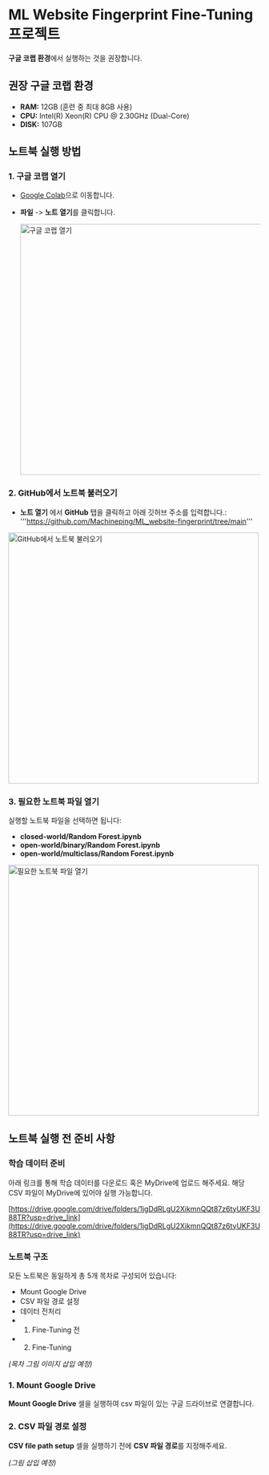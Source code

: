 # ML Website Fingerprint Fine-Tuning 프로젝트

**구글 코랩 환경**에서 실행하는 것을 권장합니다.

## 권장 구글 코랩 환경

- **RAM:** 12GB (훈련 중 최대 8GB 사용)
- **CPU:** Intel(R) Xeon(R) CPU @ 2.30GHz (Dual-Core)
- **DISK:** 107GB

## 노트북 실행 방법

### 1. 구글 코랩 열기
- [Google Colab](https://colab.research.google.com/)으로 이동합니다.
- **파일** -> **노트 열기**를 클릭합니다.

   <img src="ML_website-fingerprint/readme/img/Group 3.jpg" alt="구글 코랩 열기" width="500" />

### 2. GitHub에서 노트북 불러오기
- **노트 열기** 에서 **GitHub** 탭을 클릭하고 아래 깃허브 주소를 입력합니다.:
'''https://github.com/Machineping/ML_website-fingerprint/tree/main'''
 
 <img src="ML_website-fingerprint/readme/img/Group 6.jpg" alt="GitHub에서 노트북 불러오기" width="500" />


### 3. 필요한 노트북 파일 열기
실행할 노트북 파일을 선택하면 됩니다:

- **closed-world/Random Forest.ipynb**
- **open-world/binary/Random Forest.ipynb**
- **open-world/multiclass/Random Forest.ipynb**

 <img src="ML_website-fingerprint/readme/img/Group 7.jpg" alt="필요한 노트북 파일 열기" width="500" />

## 노트북 실행 전 준비 사항

### 학습 데이터 준비

아래 링크를 통해 학습 데이터를 다운로드 혹은 MyDrive에 업로드 해주세요.
해당 CSV 파일이 MyDrive에 있어야 실행 가능합니다. 

[https://drive.google.com/drive/folders/1jgDdRLgU2XikmnQQt87z6tyUKF3U88TR?usp=drive_link](https://drive.google.com/drive/folders/1jgDdRLgU2XikmnQQt87z6tyUKF3U88TR?usp=drive_link)

### 노트북 구조
모든 노트북은 동일하게 총 5개 목차로 구성되어 있습니다:
- Mount Google Drive
- CSV 파일 경로 설정
- 데이터 전처리
- 1. Fine-Tuning 전
- 2. Fine-Tuning

 *(목차 그림 이미지 삽입 예정)*

### 1. Mount Google Drive
**Mount Google Drive** 셀을 실행하여 csv 파일이 있는 구글 드라이브로 연결합니다. 

### 2. CSV 파일 경로 설정
**CSV file path setup** 셀을 실행하기 전에 **CSV 파일 경로**를 지정해주세요. 

 *(그림 삽입 예정)*
